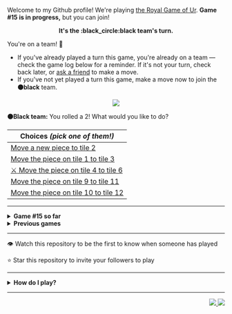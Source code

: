 Welcome to my Github profile!
We're playing
[the Royal Game of Ur](https://en.wikipedia.org/wiki/Royal_Game_of_Ur).
**Game #15 is in progress,** but you can join!

<p align="center">
  <b>It's the
  :black_circle:black
  team's turn.</b>
</p>

You're on a team! :wave:

* If you've already played a turn this game, you're already on a team
  &mdash; check the game log below for a reminder. If it's not your turn,
  check back later, or [ask a
  friend](https://twitter.com/share?text=I'm+playing+The+Royal+Game+of+Ur+on+a+GitHub+profile.+Take+your+turn+at+https://github.com/rossjrw/rossjrw+%23RoyalGameOfUr+%23github) to make a move.
* If you've not yet played a turn this game, make a move now to join the
  **:black_circle:black** team.

<p align="center"><img src="https://raw.githubusercontent.com/rossjrw/rossjrw/play/games/current/board.2347.svg"></p>

  **:black_circle:Black team:**
  You rolled a 2!
What would you like to do?

| Choices *(pick one of them!)* |
| --- |
  | [    Move a new piece to tile 2](https://github.com/rossjrw/rossjrw/issues/new?title=ur-move-2%400-0&amp;body=Press+Submit%21+You+don%27t+need+to+edit+this+text+or+do+anything+else.%0D%0A%0D%0ABe+aware+that+your+move+can+take+a+minute+or+two+to+process.) |
  | [    Move the piece on tile 1 to tile 3](https://github.com/rossjrw/rossjrw/issues/new?title=ur-move-2%401-0&amp;body=Press+Submit%21+You+don%27t+need+to+edit+this+text+or+do+anything+else.%0D%0A%0D%0ABe+aware+that+your+move+can+take+a+minute+or+two+to+process.) |
  | [ :crossed_swords:   Move the piece on tile 4 to tile 6](https://github.com/rossjrw/rossjrw/issues/new?title=ur-move-2%404-0&amp;body=Press+Submit%21+You+don%27t+need+to+edit+this+text+or+do+anything+else.%0D%0A%0D%0ABe+aware+that+your+move+can+take+a+minute+or+two+to+process.) |
  | [    Move the piece on tile 9 to tile 11](https://github.com/rossjrw/rossjrw/issues/new?title=ur-move-2%409-0&amp;body=Press+Submit%21+You+don%27t+need+to+edit+this+text+or+do+anything+else.%0D%0A%0D%0ABe+aware+that+your+move+can+take+a+minute+or+two+to+process.) |
  | [    Move the piece on tile 10 to tile 12](https://github.com/rossjrw/rossjrw/issues/new?title=ur-move-2%4010-0&amp;body=Press+Submit%21+You+don%27t+need+to+edit+this+text+or+do+anything+else.%0D%0A%0D%0ABe+aware+that+your+move+can+take+a+minute+or+two+to+process.) |

-----

<details>
<summary><b>Game #15 so far</b></summary>

## Who's on each team?

<table>
    <thead>
      <tr><th colspan=2>Players in this game</th></tr>
    </thead>
    <tbody>
      <tr>
        <td align="right"><b>Black team</b> :black_circle:</td>
        <td>:white_circle: <b> White team</b></td>
      </tr>
      <tr align="center">
        <td><b><a href="https://github.com/Murdeala">@Murdeala</a></b> (12)<br><b><a href="https://github.com/thisiscoding1234">@thisiscoding1234</a></b> (1)<br><b><a href="https://github.com/Alylaxy">@Alylaxy</a></b> (1)<br><b><a href="https://github.com/zackfall">@zackfall</a></b> (1)<br><b><a href="https://github.com/zC4sTr0">@zC4sTr0</a></b> (1)<br><b><a href="https://github.com/OBrien-reece">@OBrien-reece</a></b> (1)<br><b><a href="https://github.com/Skullfiredevil">@Skullfiredevil</a></b> (1)<br><b><a href="https://github.com/RealtorDave">@RealtorDave</a></b> (1)<br><b><a href="https://github.com/Polymecha">@Polymecha</a></b> (1)</td>
        <td><b><a href="https://github.com/CostasAK">@CostasAK</a></b> (4)<br><b><a href="https://github.com/tmchuynh">@tmchuynh</a></b> (4)<br><b><a href="https://github.com/willwees">@willwees</a></b> (2)<br><b><a href="https://github.com/Jigsaw46">@Jigsaw46</a></b> (2)<br><b><a href="https://github.com/Hutch79">@Hutch79</a></b> (1)<br><b><a href="https://github.com/BethSandraT">@BethSandraT</a></b> (1)<br><b><a href="https://github.com/killian31">@killian31</a></b> (1)<br><b><a href="https://github.com/kztera">@kztera</a></b> (1)<br><b><a href="https://github.com/PrathakGarg">@PrathakGarg</a></b> (1)<br><b><a href="https://github.com/asimkilic">@asimkilic</a></b> (1)</td>
      </tr>
    </tbody>
  </table>

## What's happened so far?

| Time | Turn | Event | Issue | Board |
| :---: | :---: | :--- | :---: | :---: |
  | 13th Apr 2023 12:57 | **0** | :black_circle: **[@thisiscoding1234](https://github.com/thisiscoding1234)** started a new game | [#2276](https://github.com/rossjrw/rossjrw/issues/2276) |  |
  | 13th Apr 2023 13:32 | **1** | :black_circle: **[@Alylaxy](https://github.com/Alylaxy)** moved a black piece onto the board to position 1    | [#2277](https://github.com/rossjrw/rossjrw/issues/2277) | [link](https://raw.githubusercontent.com/rossjrw/rossjrw/45b805b3b548104d41d50b6249371b03f3055850/games/current/board.2277.svg) |
  | 13th Apr 2023 13:32 | **2** | :white_circle:  The white team rolled a 0 and their turn was automatically passed | [#2277](https://github.com/rossjrw/rossjrw/issues/2277) | [link](https://raw.githubusercontent.com/rossjrw/rossjrw/102b337f6a23c20a6af09b9fd09766a20f9c8a85/games/current/board.2277.svg) |
  | 13th Apr 2023 13:36 | **3** | :black_circle: **[@Murdeala](https://github.com/Murdeala)** moved a black piece onto the board to position 4  — claimed a rosette :rosette:  | [#2278](https://github.com/rossjrw/rossjrw/issues/2278) | [link](https://raw.githubusercontent.com/rossjrw/rossjrw/59cce2b1981781634b707e9124118348fde0afc4/games/current/board.2278.svg) |
  | 13th Apr 2023 13:48 | **4** | :black_circle: **[@zackfall](https://github.com/zackfall)** moved a black piece from position 4 to position 6    | [#2279](https://github.com/rossjrw/rossjrw/issues/2279) | [link](https://raw.githubusercontent.com/rossjrw/rossjrw/8eeeed7a67bff78747dc43f0a0c9ed4393f83038/games/current/board.2279.svg) |
  | 14th Apr 2023 15:49 | **5** | :white_circle: **[@Hutch79](https://github.com/Hutch79)** moved a white piece onto the board to position 1    | [#2282](https://github.com/rossjrw/rossjrw/issues/2282) | [link](https://raw.githubusercontent.com/rossjrw/rossjrw/4d626e025278c6aa5abf1b5c044a75c9ebaa3ea3/games/current/board.2282.svg) |
  | 14th Apr 2023 22:21 | **6** | :black_circle: **[@zC4sTr0](https://github.com/zC4sTr0)** moved a black piece from position 1 to position 2    | [#2283](https://github.com/rossjrw/rossjrw/issues/2283) | [link](https://raw.githubusercontent.com/rossjrw/rossjrw/148d464685c4e1a299b062f098cd4d0f426de83c/games/current/board.2283.svg) |
  | 16th Apr 2023 11:40 | **7** | :white_circle: **[@CostasAK](https://github.com/CostasAK)** moved a white piece onto the board to position 2    | [#2285](https://github.com/rossjrw/rossjrw/issues/2285) | [link](https://raw.githubusercontent.com/rossjrw/rossjrw/dbfe6658acd95a5eb46582fd16651afdeecfd2de/games/current/board.2285.svg) |
  | 16th Apr 2023 12:27 | **8** | :black_circle: **[@Murdeala](https://github.com/Murdeala)** moved a black piece from position 6 to position 8  — claimed a rosette :rosette:  | [#2286](https://github.com/rossjrw/rossjrw/issues/2286) | [link](https://raw.githubusercontent.com/rossjrw/rossjrw/bd7aad44e7bc0f6400f69d8d678469524a750699/games/current/board.2286.svg) |
  | 16th Apr 2023 14:04 | **9** | :black_circle: **[@OBrien-reece](https://github.com/OBrien-reece)** moved a black piece from position 2 to position 4  — claimed a rosette :rosette:  | [#2287](https://github.com/rossjrw/rossjrw/issues/2287) | [link](https://raw.githubusercontent.com/rossjrw/rossjrw/08697bf2d69800a9456e54d8a18e89748ffd2b77/games/current/board.2287.svg) |
  | 17th Apr 2023 11:47 | **10** | :black_circle: **[@Murdeala](https://github.com/Murdeala)** moved a black piece onto the board to position 2    | [#2288](https://github.com/rossjrw/rossjrw/issues/2288) | [link](https://raw.githubusercontent.com/rossjrw/rossjrw/ccc83a31cb70707642e12c6376614d231706cb95/games/current/board.2288.svg) |
  | 18th Apr 2023 12:28 | **11** | :white_circle: **[@CostasAK](https://github.com/CostasAK)** moved a white piece from position 1 to position 4  — claimed a rosette :rosette:  | [#2289](https://github.com/rossjrw/rossjrw/issues/2289) | [link](https://raw.githubusercontent.com/rossjrw/rossjrw/26c9b613d96a9fec08cb81865d51ac24daa86893/games/current/board.2289.svg) |
  | 20th Apr 2023 02:11 | **12** | :white_circle: **[@BethSandraT](https://github.com/BethSandraT)** moved a white piece onto the board to position 3    | [#2293](https://github.com/rossjrw/rossjrw/issues/2293) | [link](https://raw.githubusercontent.com/rossjrw/rossjrw/b3e45894dc30c5b0d362bf1f50771834b3808ca2/games/current/board.2293.svg) |
  | 20th Apr 2023 12:29 | **13** | :black_circle: **[@Skullfiredevil](https://github.com/Skullfiredevil)** moved a black piece onto the board to position 1    | [#2294](https://github.com/rossjrw/rossjrw/issues/2294) | [link](https://raw.githubusercontent.com/rossjrw/rossjrw/8213985eb6613e8390df5cd980505c58cd9148d9/games/current/board.2294.svg) |
  | 21st Apr 2023 14:12 | **14** | :white_circle: **[@CostasAK](https://github.com/CostasAK)** moved a white piece onto the board to position 1    | [#2296](https://github.com/rossjrw/rossjrw/issues/2296) | [link](https://raw.githubusercontent.com/rossjrw/rossjrw/39777a087c4e124558b11b82ad5fd2d4501c0b69/games/current/board.2296.svg) |
  | 21st Apr 2023 17:13 | **15** | :black_circle: **[@Murdeala](https://github.com/Murdeala)** moved a black piece from position 8 to position 10    | [#2297](https://github.com/rossjrw/rossjrw/issues/2297) | [link](https://raw.githubusercontent.com/rossjrw/rossjrw/84e9f506e363e15bd5ab2fa09c1b2c1dce161948/games/current/board.2297.svg) |
  | 22nd Apr 2023 21:45 | **16** | :white_circle: **[@CostasAK](https://github.com/CostasAK)** moved a white piece from position 3 to position 5    | [#2300](https://github.com/rossjrw/rossjrw/issues/2300) | [link](https://raw.githubusercontent.com/rossjrw/rossjrw/89b8bb75ff251e0174883791a61eb25e0894f82a/games/current/board.2300.svg) |
  | 23rd Apr 2023 14:26 | **17** | :black_circle: **[@Murdeala](https://github.com/Murdeala)** moved a black piece from position 2 to position 5 — captured a white piece :crossed_swords:   | [#2301](https://github.com/rossjrw/rossjrw/issues/2301) | [link](https://raw.githubusercontent.com/rossjrw/rossjrw/273429293580396cab4fd4920bbf0f8a7eaa0519/games/current/board.2301.svg) |
  | 25th Apr 2023 15:24 | **18** | :white_circle: **[@killian31](https://github.com/killian31)** moved a white piece from position 4 to position 6    | [#2304](https://github.com/rossjrw/rossjrw/issues/2304) | [link](https://raw.githubusercontent.com/rossjrw/rossjrw/3ecc4db74a491f652c6480a4a8ceb082f7ec6ba4/games/current/board.2304.svg) |
  | 25th Apr 2023 17:39 | **19** | :black_circle: **[@Murdeala](https://github.com/Murdeala)** moved a black piece from position 4 to position 6 — captured a white piece :crossed_swords:   | [#2305](https://github.com/rossjrw/rossjrw/issues/2305) |  |
  | 1st May 2023 14:26 | **20** | :white_circle: **[@willwees](https://github.com/willwees)** moved a white piece from position 2 to position 3    | [#2312](https://github.com/rossjrw/rossjrw/issues/2312) | [link](https://raw.githubusercontent.com/rossjrw/rossjrw/c8f1d0ebab0741f9a1ca9619e1e679c2b248beb2/games/current/board.2312.svg) |
  | 1st May 2023 14:26 | **21** | :black_circle:  The black team rolled a 0 and their turn was automatically passed | [#2312](https://github.com/rossjrw/rossjrw/issues/2312) | [link](https://raw.githubusercontent.com/rossjrw/rossjrw/6eb8a10b6c01ea11caefced1f5e8d8d10d2ba17f/games/current/board.2312.svg) |
  | 1st May 2023 14:27 | **22** | :white_circle: **[@willwees](https://github.com/willwees)** moved a white piece from position 3 to position 5 — captured a black piece :crossed_swords:   | [#2313](https://github.com/rossjrw/rossjrw/issues/2313) | [link](https://raw.githubusercontent.com/rossjrw/rossjrw/171cd1ff3a161baa63907664c9f518985198458c/games/current/board.2313.svg) |
  | 2nd May 2023 03:11 | **23** | :black_circle: **[@Murdeala](https://github.com/Murdeala)** moved a black piece from position 6 to position 8  — claimed a rosette :rosette:  | [#2314](https://github.com/rossjrw/rossjrw/issues/2314) | [link](https://raw.githubusercontent.com/rossjrw/rossjrw/f3ecc14cc820462f5b10d08add4e0437495309d1/games/current/board.2314.svg) |
  | 2nd May 2023 22:26 | **24** | :black_circle: **[@Murdeala](https://github.com/Murdeala)** moved a black piece from position 1 to position 3    | [#2315](https://github.com/rossjrw/rossjrw/issues/2315) | [link](https://raw.githubusercontent.com/rossjrw/rossjrw/65e33c1f3c782f251f523d8d6785d9d90c92489e/games/current/board.2315.svg) |
  | 7th May 2023 07:31 | **25** | :white_circle: **[@kztera](https://github.com/kztera)** moved a white piece from position 1 to position 3    | [#2320](https://github.com/rossjrw/rossjrw/issues/2320) |  |
  | 7th May 2023 15:39 | **26** | :black_circle: **[@Murdeala](https://github.com/Murdeala)** moved a black piece from position 3 to position 4  — claimed a rosette :rosette:  | [#2321](https://github.com/rossjrw/rossjrw/issues/2321) | [link](https://raw.githubusercontent.com/rossjrw/rossjrw/2db6c585762002c2201e4e16e8b41d2514f0bef3/games/current/board.2321.svg) |
  | 7th May 2023 15:39 | **27** | :black_circle:  The black team rolled a 0 and their turn was automatically passed | [#2321](https://github.com/rossjrw/rossjrw/issues/2321) | [link](https://raw.githubusercontent.com/rossjrw/rossjrw/be6d1b79ab84b3ec93518df466cc5eebff31a793/games/current/board.2321.svg) |
  | 8th May 2023 21:46 | **28** | :white_circle: **[@tmchuynh](https://github.com/tmchuynh)** moved a white piece from position 5 to position 7    | [#2324](https://github.com/rossjrw/rossjrw/issues/2324) | [link](https://raw.githubusercontent.com/rossjrw/rossjrw/8d64969f8289d4ccbd1223b11702e7d37055b847/games/current/board.2324.svg) |
  | 8th May 2023 23:52 | **29** | :black_circle: **[@Murdeala](https://github.com/Murdeala)** moved a black piece from position 4 to position 7 — captured a white piece :crossed_swords:   | [#2326](https://github.com/rossjrw/rossjrw/issues/2326) | [link](https://raw.githubusercontent.com/rossjrw/rossjrw/827b31fcc0d06e15e7651ac99099fda59d0d12be/games/current/board.2326.svg) |
  | 9th May 2023 01:35 | **30** | :white_circle: **[@tmchuynh](https://github.com/tmchuynh)** moved a white piece onto the board to position 4  — claimed a rosette :rosette:  | [#2327](https://github.com/rossjrw/rossjrw/issues/2327) | [link](https://raw.githubusercontent.com/rossjrw/rossjrw/5114a53792c4461cd06d7c08e6ff5ae8bcf93f06/games/current/board.2327.svg) |
  | 9th May 2023 01:35 | **31** | :white_circle: **[@tmchuynh](https://github.com/tmchuynh)** moved a white piece from position 3 to position 6    | [#2328](https://github.com/rossjrw/rossjrw/issues/2328) | [link](https://raw.githubusercontent.com/rossjrw/rossjrw/743b795d91d9313b949545c3ed53a2ec75d16db9/games/current/board.2328.svg) |
  | 10th May 2023 11:21 | **32** | :black_circle: **[@RealtorDave](https://github.com/RealtorDave)** moved a black piece onto the board to position 2    | [#2331](https://github.com/rossjrw/rossjrw/issues/2331) | [link](https://raw.githubusercontent.com/rossjrw/rossjrw/cbcf703f7773701b60558d26e5cf84370c7631f8/games/current/board.2331.svg) |
  | 10th May 2023 17:44 | **33** | :white_circle: **[@tmchuynh](https://github.com/tmchuynh)** moved a white piece onto the board to position 2    | [#2332](https://github.com/rossjrw/rossjrw/issues/2332) | [link](https://raw.githubusercontent.com/rossjrw/rossjrw/dc40e746d32d6523d426b8801ba843242c08a411/games/current/board.2332.svg) |
  | 11th May 2023 01:01 | **34** | :black_circle: **[@Murdeala](https://github.com/Murdeala)** moved a black piece onto the board to position 1    | [#2333](https://github.com/rossjrw/rossjrw/issues/2333) |  |
  | 12th May 2023 15:32 | **35** | :white_circle: **[@Jigsaw46](https://github.com/Jigsaw46)** moved a white piece from position 6 to position 9    | [#2336](https://github.com/rossjrw/rossjrw/issues/2336) |  |
  | 12th May 2023 15:32 | **36** | :black_circle:  The black team rolled a 0 and their turn was automatically passed | [#2336](https://github.com/rossjrw/rossjrw/issues/2336) | [link](https://raw.githubusercontent.com/rossjrw/rossjrw/a1fd79314ae2487b8c95364206c85f39f9b41ad6/games/current/board.2336.svg) |
  | 12th May 2023 15:32 | **37** | :white_circle:  The white team rolled a 0 and their turn was automatically passed | [#2336](https://github.com/rossjrw/rossjrw/issues/2336) | [link](https://raw.githubusercontent.com/rossjrw/rossjrw/8afe5efc9f7dbb74b63b2becb592a3de63129ca5/games/current/board.2336.svg) |
  | 13th May 2023 08:10 | **38** | :black_circle: **[@Polymecha](https://github.com/Polymecha)** moved a black piece from position 8 to position 9 — captured a white piece :crossed_swords:   | [#2337](https://github.com/rossjrw/rossjrw/issues/2337) | [link](https://raw.githubusercontent.com/rossjrw/rossjrw/1da0a3c18ac86d9e2946835c328b9a3dc74ebcc4/games/current/board.2337.svg) |
  | 15th May 2023 11:35 | **39** | :white_circle: **[@PrathakGarg](https://github.com/PrathakGarg)** moved a white piece from position 4 to position 6    | [#2340](https://github.com/rossjrw/rossjrw/issues/2340) |  |
  | 15th May 2023 15:07 | **40** | :black_circle: **[@Murdeala](https://github.com/Murdeala)** moved a black piece from position 2 to position 4  — claimed a rosette :rosette:  | [#2344](https://github.com/rossjrw/rossjrw/issues/2344) | [link](https://raw.githubusercontent.com/rossjrw/rossjrw/261fadb368e89bfa1556a324ee08708e54295b99/games/current/board.2344.svg) |
  | 15th May 2023 15:07 | **41** | :black_circle:  The black team rolled a 0 and their turn was automatically passed | [#2344](https://github.com/rossjrw/rossjrw/issues/2344) | [link](https://raw.githubusercontent.com/rossjrw/rossjrw/a3d1825756c0b8bd298e4ab50403dea21298acca/games/current/board.2344.svg) |
  | 15th May 2023 20:09 | **42** | :white_circle: **[@asimkilic](https://github.com/asimkilic)** moved a white piece from position 2 to position 4  — claimed a rosette :rosette:  | [#2345](https://github.com/rossjrw/rossjrw/issues/2345) | [link](https://raw.githubusercontent.com/rossjrw/rossjrw/aa3f9a1ae5bb998345ed146f027c19d705e7e100/games/current/board.2345.svg) |
  | 16th May 2023 12:46 | **43** | :white_circle: **[@Jigsaw46](https://github.com/Jigsaw46)** moved a white piece from position 4 to position 7 — captured a black piece :crossed_swords:   | [#2347](https://github.com/rossjrw/rossjrw/issues/2347) |  |

</details>

<details>
<summary><b>Previous games</b></summary>

## Previous games

1. A game was started on 30th Jul 2020 by **[@rossjrw](https://github.com/rossjrw)** and ended on 4th Dec 2020. 
   * The :white_circle:white team won. 
   * 64 players played 166 moves across 4 months and 5 days. 
   * The :black_circle:black team captured 9 white pieces and claimed 12 rosettes. 
   * The :white_circle:white team captured 10 black pieces and claimed 18 rosettes. 
   * The MVP of the winning team was **[@1ethanhansen](https://github.com/1ethanhansen)**, who played 48 moves. 
   * The winning move was made by **[@qbtl](https://github.com/qbtl)** ([#269](https://github.com/rossjrw/rossjrw/issues/269)).
1. A game was started on 4th Dec 2020 by **[@1ethanhansen](https://github.com/1ethanhansen)** and ended on 11th Jan 2021. 
   * The :black_circle:black team won. 
   * 27 players played 145 moves across 1 month and 1 week. 
   * The :black_circle:black team captured 7 white pieces and claimed 16 rosettes. 
   * The :white_circle:white team captured 6 black pieces and claimed 14 rosettes. 
   * The MVP of the winning team was **[@shpatrickguo](https://github.com/shpatrickguo)**, who played 26 moves. 
   * The winning move was made by **[@shpatrickguo](https://github.com/shpatrickguo)** ([#424](https://github.com/rossjrw/rossjrw/issues/424)).
1. A game was started on 11th Jan 2021 by **[@BaptisteMartinet](https://github.com/BaptisteMartinet)** and ended on 11th Feb 2021. 
   * The :white_circle:white team won. 
   * 17 players played 118 moves across 1 month and 12 hours. 
   * The :black_circle:black team captured 2 white pieces and claimed 11 rosettes. 
   * The :white_circle:white team captured 8 black pieces and claimed 14 rosettes. 
   * The MVP of the winning team was **[@1ethanhansen](https://github.com/1ethanhansen)**, who played 45 moves. 
   * The winning move was made by **[@1ethanhansen](https://github.com/1ethanhansen)** ([#535](https://github.com/rossjrw/rossjrw/issues/535)).
1. A game was started on 11th Feb 2021 by **[@1ethanhansen](https://github.com/1ethanhansen)** and ended on 5th Mar 2021. 
   * The :white_circle:white team won. 
   * 17 players played 175 moves across 3 weeks and 22 hours. 
   * The :black_circle:black team captured 12 white pieces and claimed 17 rosettes. 
   * The :white_circle:white team captured 13 black pieces and claimed 18 rosettes. 
   * The MVP of the winning team was **[@1ethanhansen](https://github.com/1ethanhansen)**, who played 48 moves. 
   * The winning move was made by **[@1ethanhansen](https://github.com/1ethanhansen)** ([#702](https://github.com/rossjrw/rossjrw/issues/702)).
1. A game was started on 6th Mar 2021 by **[@shpatrickguo](https://github.com/shpatrickguo)** and ended on 10th May 2021. 
   * The :black_circle:black team won. 
   * 42 players played 162 moves across 2 months and 4 days. 
   * The :black_circle:black team captured 12 white pieces and claimed 17 rosettes. 
   * The :white_circle:white team captured 9 black pieces and claimed 19 rosettes. 
   * The MVP of the winning team was **[@shpatrickguo](https://github.com/shpatrickguo)**, who played 22 moves. 
   * The winning move was made by **[@crxssed7](https://github.com/crxssed7)** ([#864](https://github.com/rossjrw/rossjrw/issues/864)).
1. A game was started on 10th May 2021 by **[@HAUDRAUFHAUN](https://github.com/HAUDRAUFHAUN)** and ended on 17th Jul 2021. 
   * The :white_circle:white team won. 
   * 34 players played 167 moves across 2 months and 6 days. 
   * The :black_circle:black team captured 7 white pieces and claimed 14 rosettes. 
   * The :white_circle:white team captured 10 black pieces and claimed 18 rosettes. 
   * The MVP of the winning team was **[@1ethanhansen](https://github.com/1ethanhansen)**, who played 31 moves. 
   * The winning move was made by **[@1ethanhansen](https://github.com/1ethanhansen)** ([#1024](https://github.com/rossjrw/rossjrw/issues/1024)).
1. A game was started on 17th Jul 2021 by **[@1ethanhansen](https://github.com/1ethanhansen)** and ended on 19th Oct 2021. 
   * The :black_circle:black team won. 
   * 48 players played 153 moves across 3 months and 3 days. 
   * The :black_circle:black team captured 6 white pieces and claimed 17 rosettes. 
   * The :white_circle:white team captured 6 black pieces and claimed 15 rosettes. 
   * The MVP of the winning team was **[@PkmnQ](https://github.com/PkmnQ)**, who played 13 moves. 
   * The winning move was made by **[@OmKakatkar](https://github.com/OmKakatkar)** ([#1175](https://github.com/rossjrw/rossjrw/issues/1175)).
1. A game was started on 19th Oct 2021 by **[@OmKakatkar](https://github.com/OmKakatkar)** and ended on 29th Oct 2021. 
   * The :white_circle:white team won. 
   * 13 players played 135 moves across 1 week and 3 days. 
   * The :black_circle:black team captured 5 white pieces and claimed 13 rosettes. 
   * The :white_circle:white team captured 6 black pieces and claimed 15 rosettes. 
   * The MVP of the winning team was **[@Timemaster111](https://github.com/Timemaster111)**, who played 46 moves. 
   * The winning move was made by **[@Timemaster111](https://github.com/Timemaster111)** ([#1342](https://github.com/rossjrw/rossjrw/issues/1342)).
1. A game was started on 29th Oct 2021 by **[@jbmagination](https://github.com/jbmagination)** and ended on 15th May 2022. 
   * The :white_circle:white team won. 
   * 80 players played 187 moves across 6 months and 2 weeks. 
   * The :black_circle:black team captured 11 white pieces and claimed 17 rosettes. 
   * The :white_circle:white team captured 13 black pieces and claimed 19 rosettes. 
   * The MVP of the winning team was **[@nirakon](https://github.com/nirakon)**, who played 18 moves. 
   * The winning move was made by **[@Madflows](https://github.com/Madflows)** ([#1534](https://github.com/rossjrw/rossjrw/issues/1534)).
1. A game was started on 15th May 2022 by **[@VikashPR](https://github.com/VikashPR)** and ended on 29th Dec 2022. 
   * The :white_circle:white team won. 
   * 109 players played 177 moves across 7 months and 2 weeks. 
   * The :black_circle:black team captured 9 white pieces and claimed 23 rosettes. 
   * The :white_circle:white team captured 11 black pieces and claimed 19 rosettes. 
   * The MVP of the winning team was **[@LAPCoder](https://github.com/LAPCoder)**, who played 11 moves. 
   * The winning move was made by **[@LAPCoder](https://github.com/LAPCoder)** ([#1726](https://github.com/rossjrw/rossjrw/issues/1726)).
1. A game was started on 29th Dec 2022 by **[@CostasAK](https://github.com/CostasAK)** and ended on 30th Dec 2022. 
   * The :black_circle:black team won. 
   * 4 players played 121 moves across 19 hours and 41 minutes. 
   * The :black_circle:black team captured 6 white pieces and claimed 14 rosettes. 
   * The :white_circle:white team captured 4 black pieces and claimed 15 rosettes. 
   * The MVP of the winning team was **[@CostasAK](https://github.com/CostasAK)**, who played 59 moves. 
   * The winning move was made by **[@CostasAK](https://github.com/CostasAK)** ([#1844](https://github.com/rossjrw/rossjrw/issues/1844)).
1. A game was started on 30th Dec 2022 by **[@TejaTadepalli](https://github.com/TejaTadepalli)** and ended on 27th Jan 2023. 
   * The :white_circle:white team won. 
   * 17 players played 158 moves across 4 weeks and 1 hour. 
   * The :black_circle:black team captured 9 white pieces and claimed 18 rosettes. 
   * The :white_circle:white team captured 12 black pieces and claimed 18 rosettes. 
   * The MVP of the winning team was **[@TejaTadepalli](https://github.com/TejaTadepalli)**, who played 59 moves. 
   * The winning move was made by **[@TejaTadepalli](https://github.com/TejaTadepalli)** ([#1994](https://github.com/rossjrw/rossjrw/issues/1994)).
1. A game was started on 27th Jan 2023 by **[@TejaTadepalli](https://github.com/TejaTadepalli)** and ended on 14th Mar 2023. 
   * The :white_circle:white team won. 
   * 20 players played 153 moves across 1 month and 2 weeks. 
   * The :black_circle:black team captured 6 white pieces and claimed 17 rosettes. 
   * The :white_circle:white team captured 6 black pieces and claimed 16 rosettes. 
   * The MVP of the winning team was **[@TejaTadepalli](https://github.com/TejaTadepalli)**, who played 65 moves. 
   * The winning move was made by **[@TejaTadepalli](https://github.com/TejaTadepalli)** ([#2145](https://github.com/rossjrw/rossjrw/issues/2145)).
1. A game was started on 14th Mar 2023 by **[@Murdeala](https://github.com/Murdeala)** and ended on 13th Apr 2023. 
   * The :white_circle:white team won. 
   * 19 players played 141 moves across 4 weeks and 1 day. 
   * The :black_circle:black team captured 4 white pieces and claimed 18 rosettes. 
   * The :white_circle:white team captured 12 black pieces and claimed 16 rosettes. 
   * The MVP of the winning team was **[@CostasAK](https://github.com/CostasAK)**, who played 71 moves. 
   * The winning move was made by **[@CostasAK](https://github.com/CostasAK)** ([#2275](https://github.com/rossjrw/rossjrw/issues/2275)).

</details>

-----

:eye: Watch this repository to be the first to know when someone has played

:star: Star this repository to invite your followers to play

-----

<details>
<summary><b>How do I play?</b></summary>

## Rules of the game

It's the **:white_circle:white** team versus the **:black_circle:black**
team.

The first team to **:rocket:ascend** all 7 of their pieces **:crown:wins**.
Your goal is to achieve that, and to block the other team from doing the
same.

_(Learn more about the rules of the Royal Game of Ur at
[RoyalUr.net/learn](https://royalur.net/learn/), or watch [Tom Scott play
against Irving Finkel](https://www.youtube.com/watch?v=WZskjLq040I) in
2017.)_

### Movement

Each turn starts by rolling 4 binary dice, which results in a number from 0
to 4. The current team gets to move one of their pieces by that many tiles.

All 14 pieces start on position 0 (the space just before tile 1).

### :rocket:Ascension

Moving a piece onto position 15 (the imaginary space after tile 14) causes
that piece to leave the board forever. This is **:rocket:ascension**, and
is the goal of the game &mdash; the first team to ascend all 7 of their
pieces wins.

### :crossed_swords:Capturing

You will move your pieces along the tiles from tile 1 to tile 14.

The tiles on your side of the board (tiles 1 through 4, 13, and 14) are
safe &mdash; only your pieces can be there. However, the tiles in the
middle (tiles 5 through 12) are unsafe &mdash; your opponent's pieces can
also be here. If one team's piece lands on the same tile as another team's
piece, the piece that was landed on is **:crossed_swords:captured**! It
goes all the way back to position 0.

### :rosette:Rosettes

If a piece lands on a **:rosette:rosette** (tiles 4, 8, and 14), that team
gets to immediately take another turn.

A piece that is on the rosette on tile 8 *cannot be
**:crossed_swords:captured***. A piece trying to capture it will simply
bounce off onto tile 9.

## How to play

Playing Ur on my GitHub profile is easy. The dice have already been rolled
for you &mdash; all you have to do is decide what to do with them. Anyone
with a GitHub account can play.

Anyone can join either team at any time, but once you're in a team, you're
locked into it until the game ends. You won't be able to play a move when
it's the other team's turn.

The list of links below the board image shows each possible move. Clicking
one of those will take you to a page where you can create an issue in this
repository, where all you have to do is click submit to play your move.

It will take a moment for Github Actions to acknowledge your move, but once
it does, you'll see it react with the 'eyes' emoji (:eyes:). A few seconds
later it will react with the 'rocket' emoji (:rocket:) to let you know that
your move was successful, then leave a comment explaining what happened,
and it'll also make a commit to record your move.

_(If you don't see any of that, then something went wrong. Ping me in your
issue by typing `cc @rossjrw`, and I'll take a look.)_

Note that if your team has no possible moves &mdash; for example by rolling a 0
&mdash; your turn will be automatically skipped. The event log will let you
know if this has happened.

## Behind the scenes

Check out the [`source` branch of this repository](https://github.com/rossjrw/rossjrw/tree/source) for the source
code and a little commentary on the inspiration behind this project.

### Contributing

I welcome bug reports, feature suggestions and pull requests! Just make
sure you ping me in your issue or PR by adding `cc @rossjrw`, as I don't receive notifications for new issues in this repository
(for hopefully obvious reasons).

</details>

-----

<p align="right">
  <a href="https://github.com/rossjrw/rossjrw/actions?query=workflow:build">
    <img src="https://github.com/rossjrw/rossjrw/workflows/build/badge.svg?branch=source"/>
  </a>
  <a href="https://github.com/rossjrw/rossjrw/actions?query=workflow:play">
    <img src="https://github.com/rossjrw/rossjrw/workflows/play/badge.svg?branch=play"/>
  </a>
</p>
